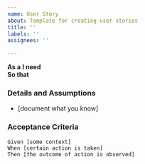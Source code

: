 ```yaml
---
name: User Story
about: Template for creating user stories
title: ''
labels: ''
assignees: ''

---
```


**As a** 
**I need**   
**So that**   
   
 ### Details and Assumptions
 * [document what you know]
   
 ### Acceptance Criteria  
   
 ```gherkin
 Given [some context]
 When [certain action is taken]
 Then [the outcome of action is observed]
 ```
